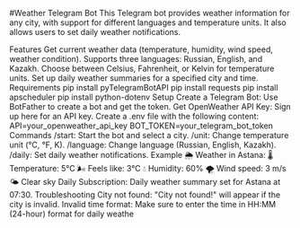 #Weather Telegram Bot
This Telegram bot provides weather information for any city, with support for different languages and temperature units. It also allows users to set daily weather notifications.

Features
Get current weather data (temperature, humidity, wind speed, weather condition).
Supports three languages: Russian, English, and Kazakh.
Choose between Celsius, Fahrenheit, or Kelvin for temperature units.
Set up daily weather summaries for a specified city and time.
Requirements
pip install pyTelegramBotAPI
pip install requests
pip install apscheduler
pip install python-dotenv
Setup
Create a Telegram Bot: Use BotFather to create a bot and get the token.
Get OpenWeather API Key: Sign up here for an API key.
Create a .env file with the following content:
API=your_openweather_api_key
BOT_TOKEN=your_telegram_bot_token
Commands
/start: Start the bot and select a city.
/unit: Change temperature unit (°C, °F, K).
/language: Change language (Russian, English, Kazakh).
/daily: Set daily weather notifications.
Example
🌦 Weather in Astana:
🌡 Temperature: 5°C
🌬 Feels like: 3°C
💧 Humidity: 60%
🌪 Wind speed: 3 m/s
🌤 Clear sky
Daily Subscription:
Daily weather summary set for Astana at 07:30.
Troubleshooting
City not found: "City not found!" will appear if the city is invalid.
Invalid time format: Make sure to enter the time in HH:MM (24-hour) format for daily weathe
